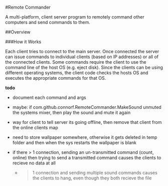 #Remote Commander

A multi-platform, client server program to remotely command other computers and send commands to them.

##Overview

###How it Works

Each client tries to connect to the main server. Once connected the server can issue commands to individual clients 
(based on IP addresses) or all of the connected clients. Some commands require the client to use the command line of the 
host OS (e.g. eject disk). Since the clients can be using different operating systems, the
client code checks the hosts OS and executes the appropriate commands for that OS.

**todo**
- document each command and args
- maybe: if com.github.connorf.RemoteCommander.MakeSound unmuted the systems mixer, then play the sound and mute it again
- way for client to tell server its going offline, then remove that client from the online clients map
- need to store wallpaper somewhere, otherwise it gets deleted in temp folder and then when the sys restarts the wallpaper is blank

- if there > 1 connection, sending an un-transmitted command (count, online) then trying to send a transmitted command causes the clients to recieve no data at all
  - > 1 connection and sending multiple sound commands causes the clients to hang, even though they both recieve the file
  
  

